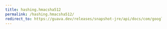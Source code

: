 ```yaml
---
title: hashing.hmacsha512
permalink: /hashing.hmacsha512/
redirect_to: https://guava.dev/releases/snapshot-jre/api/docs/com/google/common/hash/Hashing.html#hmacSha512-byte:A-
---
```

